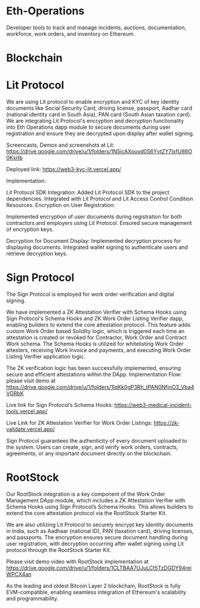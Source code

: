 # Eth-Operations
Developer tools to track and manage incidents, auctions, documentation, workforce, work orders, and inventory on Ethereum. 

# Blockchain

# Lit Protocol

We are using Lit protocol to enable encryption and KYC of key identity documents like Social Security Card, driving license, passport, Aadhar card (national identity card in South Asia), PAN card (South Asian taxation card). We are integrating Lit Protocol's encryption and decryption functionality into Eth Operations dapp module to secure documents during user registration and ensure they are decrypted upon display after wallet signing.

Screencasts, Demos and screenshots at Lit: https://drive.google.com/drive/u/1/folders/1N5icAXouvd0S6YytZY7IxfU86O0KxrIb

Deployed link: https://web3-kyc-lit.vercel.app/

Implementation:

Lit Protocol SDK Integration: Added Lit Protocol SDK to the project dependencies.
Integrated with Lit Protocol and Lit Access Control Condition Resources.
Encryption on User Registration:

Implemented encryption of user documents during registration for both contractors and employers using Lit Protocol.
Ensured secure management of encryption keys.

Decryption for Document Display: Implemented decryption process for displaying documents. Integrated wallet signing to authenticate users and retrieve decryption keys.


# Sign Protocol

The Sign Protocol is employed for work order verification and digital signing. 

We have implemented a ZK Attestation Verifier with Schema Hooks using Sign Protocol's Schema Hooks and ZK Work Order Listing Verifier dapp, enabling builders to extend the core attestation protocol. This feature adds custom Work Order based Solidity logic, which is triggered each time an attestation is created or revoked for Contractor, Work Order and Contract Work schema. The Schema Hooks is utilized for whitelisting Work Order attesters, receiving Work Invoice and payments, and executing Work Order Listing Verifier application logic.

The ZK verification logic has been successfully implemented, ensuring secure and efficient attestations within the DApp.
Implementation Flow: please visit demo at https://drive.google.com/drive/u/1/folders/1IqKk0gP3Rh_tPAN0NfjnO3_Vba4VGRbK

Live link for Sign Protocol’s Schema Hooks: https://web3-medical-incident-tools.vercel.app/

Live Link for ZK Attestation Verifier for Work Order Listings:  https://zk-validate.vercel.app/

Sign Protocol guarantees the authenticity of every document uploaded to the system. Users can create, sign, and verify work orders, contracts, agreements, or any important document directly on the blockchain.


# RootStock

Our RootStock integration is a key component of the Work Order Management DApp module, which includes a ZK Attestation Verifier with Schema Hooks using Sign Protocol’s Schema Hooks. This allows builders to extend the core attestation protocol via the RootStock Starter Kit.

We are also utilizing Lit Protocol to securely encrypt key identity documents in India, such as Aadhaar (national ID), PAN (taxation card), driving licenses, and passports. The encryption ensures secure document handling during user registration, with decryption occurring after wallet signing using Lit protocol through the RootStock Starter Kit.

Please visit demo video with RootStock implementation at https://drive.google.com/drive/u/1/folders/1CLTBAA7UJuLCt5TzDGDY94reiWPCX4an

As the leading and oldest Bitcoin Layer 2 blockchain, RootStock is fully EVM-compatible, enabling seamless integration of Ethereum's scalability and programmability.



